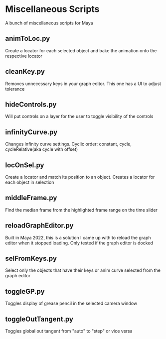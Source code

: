 # Miscellaneous Scripts

A bunch of miscellaneous scripts for Maya

## animToLoc.py

Create a locator for each selected object and bake the animation onto the respective locator

## cleanKey.py

Removes unnecessary keys in your graph editor. This one has a UI to adjust tolerance

## hideControls.py

Will put controls on a layer for the user to toggle visibility of the controls

## infinityCurve.py

Changes infinity curve settings. Cyclic order: constant, cycle, cycleRelative(aka cycle with offset)

## locOnSel.py

Create a locator and match its position to an object. Creates a locator for each object in selection

## middleFrame.py

Find the median frame from the highlighted frame range on the time slider

## reloadGraphEditor.py

Built in Maya 2022, this is a solution I came up with to reload the graph editor when it stopped loading. Only tested if the graph editor is docked

## selFromKeys.py

Select only the objects that have their keys or anim curve selected from the graph editor

## toggleGP.py

Toggles display of grease pencil in the selected camera window

## toggleOutTangent.py

Toggles global out tangent from "auto" to "step" or vice versa
